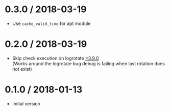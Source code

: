 # 0.3.0 / 2018-03-19

  * Use `cache_valid_time` for apt module

# 0.2.0 / 2018-03-19

  * Skip check execution on logrotate [<3.9.0](https://github.com/logrotate/logrotate/blob/master/ChangeLog.md#390---2015-04-03)  
    (Works around the logrotate bug debug is failing when last rotation does not exist)

# 0.1.0 / 2018-01-13

  * Initial version